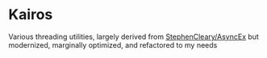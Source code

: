 # Kairos

Various threading utilities, largely derived from [StephenCleary/AsyncEx](https://github.com/StephenCleary/AsyncEx/tree/master)
but modernized, marginally optimized, and refactored to my needs